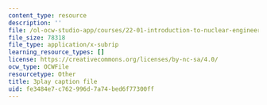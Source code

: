 ```yaml
---
content_type: resource
description: ''
file: /ol-ocw-studio-app/courses/22-01-introduction-to-nuclear-engineering-and-ionizing-radiation-fall-2016/fe3484e7c762996d7a74bed6f77300ff_nAtTW8ZW33s.srt
file_size: 78318
file_type: application/x-subrip
learning_resource_types: []
license: https://creativecommons.org/licenses/by-nc-sa/4.0/
ocw_type: OCWFile
resourcetype: Other
title: 3play caption file
uid: fe3484e7-c762-996d-7a74-bed6f77300ff
---
```

